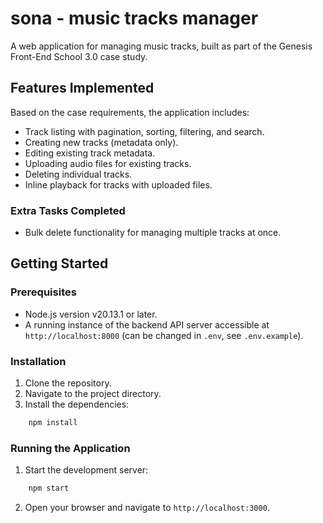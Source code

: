 # sona - music tracks manager

A web application for managing music tracks, built as part of the Genesis Front-End School 3.0 case study.

## Features Implemented

Based on the case requirements, the application includes:

- Track listing with pagination, sorting, filtering, and search.
- Creating new tracks (metadata only).
- Editing existing track metadata.
- Uploading audio files for existing tracks.
- Deleting individual tracks.
- Inline playback for tracks with uploaded files.

### Extra Tasks Completed

- Bulk delete functionality for managing multiple tracks at once.

## Getting Started

### Prerequisites

- Node.js version v20.13.1 or later.
- A running instance of the backend API server accessible at `http://localhost:8000` (can be changed in `.env`, see `.env.example`).

### Installation

1. Clone the repository.
2. Navigate to the project directory.
3. Install the dependencies:

```bash
    npm install
```

### Running the Application

1. Start the development server:

```bash
    npm start
```

2. Open your browser and navigate to `http://localhost:3000`.
